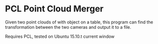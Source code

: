 # PCL Point Cloud Merger

Given two point clouds of with object on a table, this program can find the transformation between the two cameras and output it to a file.

Requires PCL, tested on Ubuntu 15.10.t current window
